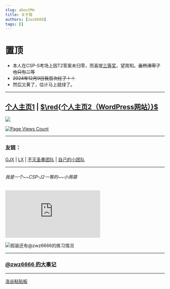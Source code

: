 ```yaml
---
slug: aboutMe
title: 关于我
authors: [zwz6666]
tags: []
---
```


# 置顶

- 本人在CSP-S考场上因T2答案未归零，而喜提[三等奖](https://oier.baoshuo.dev/oier/179070)，望周知。~~虽然清零了也只有二等~~
- ~~2024年12月9日我首次红了！！~~
- 然后又黄了，估计马上就绿了。

---

## [个人主页1](https://zwz.rth1.xyz/) | [$\red{个人主页2（WordPress网站）}$](https://zwz.42web.io/wordpress/)

![](https://api.xecades.xyz/api?img=2&date=2025-07-19&str=%E6%88%91%E7%9A%84%E7%94%9F%E6%97%A5&email=730518867%40qq.com&luogu=zwz6666&qq=730518867&codeforces=Zhong_wz)

[![Page Views Count](https://badges.toozhao.com/badges/01JCVZ50RZBR8M3K2Q3TW03RBS/green.svg)](https://badges.toozhao.com/stats/01JCVZ50RZBR8M3K2Q3TW03RBS "Get your own page views count badge on badges.toozhao.com")

---

### 友链：

[GJX](https://www.luogu.com.cn/user/617020) | [LX](https://www.luogu.com.cn/user/1032391) | [不灭圣奏团队](https://www.luogu.com.cn/team/73043) | 
[自己的小团队](https://www.luogu.com.cn/team/69381)

---

###### 我是一个\~\~CSP-J2一等的\~\~小蒟蒻

[![假装还有@zwz6666的咕值信息](https://cs2.rth2.xyz/guzhi.php)](https://www.luogu.com.cn/paste/x1z3cptv)

![假装还有@zwz6666的练习情况](https://api.jerryz.com.cn/practice?id=1053876&card_width=300)

---
### [@zwz6666 的大事记](https://www.luogu.com.cn/article/l1oaot6p) 

---
[洛谷粘贴板](https://www.luogu.com.cn/paste/ovkmvi4o)